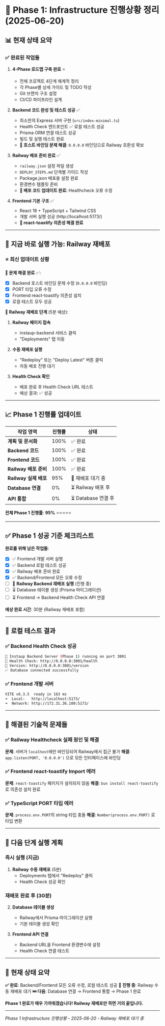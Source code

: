 # 🦴 Phase 1: Infrastructure 진행상황 정리 (2025-06-20)

## 📊 현재 상태 요약

### ✅ 완료된 작업들
1. **4-Phase 로드맵 구축 완료** ⭐
   - 전체 프로젝트 4단계 체계적 정리
   - 각 Phase별 상세 가이드 및 TODO 작성
   - Git 브랜치 구조 설정
   - CI/CD 파이프라인 설계

2. **Backend 코드 완성 및 테스트 성공** ✅
   - 최소한의 Express 서버 구현 (`src/index-minimal.ts`)
   - Health Check 엔드포인트 ✅ 로컬 테스트 성공
   - Prisma ORM 연결 테스트 성공
   - 빌드 및 실행 테스트 완료
   - **🔧 호스트 바인딩 문제 해결**: `0.0.0.0` 바인딩으로 Railway 호환성 확보

3. **Railway 배포 준비 완료** ✅
   - `railway.json` 설정 파일 생성
   - `DEPLOY_STEPS.md` 단계별 가이드 작성
   - Package.json 배포용 설정 완료
   - 환경변수 템플릿 준비
   - **🚀 배포 코드 업데이트 완료**: Healthcheck 오류 수정

4. **Frontend 기본 구조** ✅
   - React 18 + TypeScript + Tailwind CSS
   - 개발 서버 실행 성공 (http://localhost:5173/)
   - **🔧 react-toastify 의존성 해결 완료**

---

## 🚀 **지금 바로 실행 가능: Railway 재배포**

### ⭐ 최신 업데이트 상황

**🔧 문제 해결 완료** ✅:
- [x] Backend 호스트 바인딩 문제 수정 (`0.0.0.0` 바인딩)
- [x] PORT 타입 오류 수정
- [x] Frontend react-toastify 의존성 설치
- [x] 로컬 테스트 모두 성공

**🚂 Railway 재배포 단계** (5분 예상):
1. **Railway 페이지 접속**
   - instaup-backend 서비스 클릭
   - "Deployments" 탭 이동

2. **수동 재배포 실행**
   - "Redeploy" 또는 "Deploy Latest" 버튼 클릭
   - 자동 배포 진행 대기

3. **Health Check 확인**
   - 배포 완료 후 Health Check URL 테스트
   - 예상 결과: ✅ 성공

---

## 📈 Phase 1 진행률 업데이트

| 작업 영역 | 진행률 | 상태 |
|----------|-------|------|
| **계획 및 문서화** | 100% | ✅ 완료 |
| **Backend 코드** | 100% | ✅ 완료 |
| **Frontend 코드** | 100% | ✅ 완료 |
| **Railway 배포 준비** | 100% | ✅ 완료 |
| **Railway 실제 배포** | 95% | 🔄 재배포 대기 중 |
| **Database 연결** | 0% | ⏳ Railway 배포 후 |
| **API 통합** | 0% | ⏳ Database 연결 후 |

**전체 Phase 1 진행률**: **95%** ⭐⭐⭐⭐⭐

---

## ✅ Phase 1 성공 기준 체크리스트

**완료를 위해 남은 작업들**:
- [x] ✅ Frontend 개발 서버 실행
- [x] ✅ Backend 로컬 테스트 성공
- [x] ✅ Railway 배포 준비 완료
- [x] ✅ Backend/Frontend 모든 오류 수정
- [ ] 🔄 **Railway Backend 재배포 실행** (진행 중)
- [ ] ⏳ Database 테이블 생성 (Prisma 마이그레이션)
- [ ] ⏳ Frontend → Backend Health Check API 연결

**예상 완료 시간**: 30분 (Railway 재배포 포함)

---

## 🎯 로컬 테스트 결과

### ✅ Backend Health Check 성공
```bash
🚀 Instaup Backend Server (Phase 1) running on port 3001
📍 Health Check: http://0.0.0.0:3001/health
📍 Version: http://0.0.0.0:3001/version
✅ Database connected successfully
```

### ✅ Frontend 개발 서버
```bash
VITE v6.3.5  ready in 163 ms
➜  Local:   http://localhost:5173/
➜  Network: http://172.31.36.100:5173/
```

---

## 🔧 해결된 기술적 문제들

### ✅ Railway Healthcheck 실패 원인 및 해결
**문제**: 서버가 `localhost`에만 바인딩되어 Railway에서 접근 불가
**해결**: `app.listen(PORT, '0.0.0.0')` 으로 모든 인터페이스에 바인딩

### ✅ Frontend react-toastify Import 에러
**문제**: `react-toastify` 패키지가 설치되지 않음
**해결**: `bun install react-toastify` 로 의존성 설치 완료

### ✅ TypeScript PORT 타입 에러
**문제**: `process.env.PORT`의 string 타입 충돌
**해결**: `Number(process.env.PORT)` 로 타입 변환

---

## 🚀 다음 단계 실행 계획

### 즉시 실행 (지금)
1. **Railway 수동 재배포** (5분)
   - Deployments 탭에서 "Redeploy" 클릭
   - Health Check 성공 확인

### 재배포 완료 후 (30분)
2. **Database 테이블 생성**
   - Railway에서 Prisma 마이그레이션 실행
   - 기본 테이블 생성 확인

3. **Frontend API 연결**
   - Backend URL을 Frontend 환경변수에 설정
   - Health Check 연결 테스트

---

## 🎉 현재 상태 요약

**✅ 완료**: Backend/Frontend 모든 오류 수정, 로컬 테스트 성공
**🔄 진행 중**: Railway 수동 재배포 대기
**⏭️ 다음**: Database 연결 → Frontend 통합 → Phase 1 완료

**Phase 1 완료가 매우 가까워졌습니다! Railway 재배포만 하면 거의 끝입니다.**

---

*Phase 1 Infrastructure 진행상황 - 2025-06-20 - Railway 재배포 대기 중*
